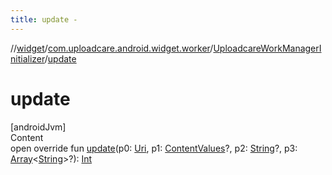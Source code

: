 ```yaml
---
title: update -
---
```

//[widget](../../index.md)/[com.uploadcare.android.widget.worker](../index.md)/[UploadcareWorkManagerInitializer](index.md)/[update](update.md)



# update  
[androidJvm]  
Content  
open override fun [update](update.md)(p0: [Uri](https://developer.android.com/reference/kotlin/android/net/Uri.html), p1: [ContentValues](https://developer.android.com/reference/kotlin/android/content/ContentValues.html)?, p2: [String](https://kotlinlang.org/api/latest/jvm/stdlib/kotlin/-string/index.html)?, p3: [Array](https://kotlinlang.org/api/latest/jvm/stdlib/kotlin/-array/index.html)<[String](https://kotlinlang.org/api/latest/jvm/stdlib/kotlin/-string/index.html)>?): [Int](https://kotlinlang.org/api/latest/jvm/stdlib/kotlin/-int/index.html)  



